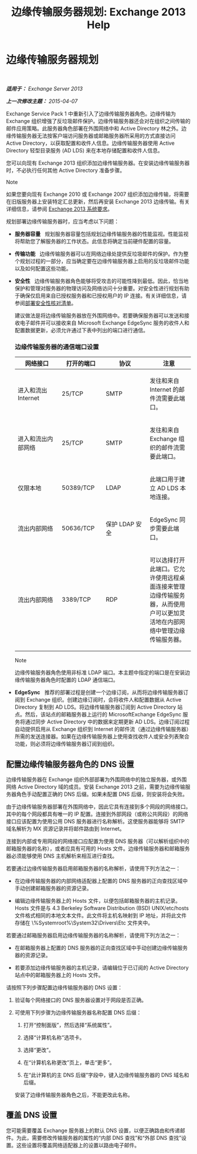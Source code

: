 ﻿---
title: '边缘传输服务器规划: Exchange 2013 Help'
TOCTitle: 边缘传输服务器规划
ms:assetid: 3d34de82-58a5-4b30-9978-7d330102eb92
ms:mtpsurl: https://technet.microsoft.com/zh-cn/library/Dn641596(v=EXCHG.150)
ms:contentKeyID: 61545098
ms.date: 01/11/2018
mtps_version: v=EXCHG.150
ms.translationtype: HT
---

# 边缘传输服务器规划

 

_**适用于：** Exchange Server 2013_

_**上一次修改主题：** 2015-04-07_

Exchange Service Pack 1 中重新引入了边缘传输服务器角色。边缘传输为 Exchange 组织增强了反垃圾邮件保护。边缘传输服务器还会对在组织之间传输的邮件应用策略。此服务器角色部署在外围网络中和 Active Directory 林之外。边缘传输服务器无法按客户端访问服务器或邮箱服务器所采用的方式直接访问 Active Directory，以获取配置和收件人信息。边缘传输服务器使用 Active Directory 轻型目录服务 (AD LDS) 来在本地存储配置和收件人信息。

您可以向现有 Exchange 2013 组织添加边缘传输服务器。在安装边缘传输服务器时，不必执行任何其他 Active Directory 准备步骤。

> [!NOTE]  
> 如果您要向现有 Exchange 2010 或 Exchange 2007 组织添加边缘传输，将需要在旧版服务器上安装特定汇总更新，然后再安装 Exchange 2013 边缘传输。有关详细信息，请参阅 <a href="exchange-2013-system-requirements-exchange-2013-help.md">Exchange 2013 系统要求</a>。


规划部署边缘传输服务器时，应当考虑以下问题：

  - **服务器容量**   规划服务器容量包括规划边缘传输服务器的性能监视。性能监视将帮助您了解服务器的工作状态。此信息将确定当前硬件配置的容量。

  - **传输功能**   边缘传输服务器可以在网络边缘处提供反垃圾邮件的保护。作为整个规划过程的一部分，应当确定要在边缘传输服务器上启用的反垃圾邮件功能以及如何配置这些功能。

  - **安全性**   边缘传输服务器角色能够将受攻击的可能性降到最低。因此，恰当地保护和管理对服务器的物理访问及网络访问十分重要。对安全性进行规划有助于确保仅启用来自已授权服务器和已授权用户的 IP 连接。有关详细信息，请参阅[部署安全性核对清单](deployment-security-checklist-exchange-2013-help.md)。
    
    建议做法是将边缘传输服务器放在外围网络中。若要确保服务器可以发送和接收电子邮件并可以接收来自 Microsoft Exchange EdgeSync 服务的收件人和配置数据更新，必须允许通过下表中列出的端口进行通信。
    
    ### 边缘传输服务器的通信端口设置
    
    <table>
    <colgroup>
    <col style="width: 25%" />
    <col style="width: 25%" />
    <col style="width: 25%" />
    <col style="width: 25%" />
    </colgroup>
    <thead>
    <tr class="header">
    <th>网络接口</th>
    <th>打开的端口</th>
    <th>协议</th>
    <th>注意</th>
    </tr>
    </thead>
    <tbody>
    <tr class="odd">
    <td><p>进入和流出 Internet</p></td>
    <td><p>25/TCP</p></td>
    <td><p>SMTP</p></td>
    <td><p>发往和来自 Internet 的邮件流需要此端口。</p></td>
    </tr>
    <tr class="even">
    <td><p>进入和流出内部网络</p></td>
    <td><p>25/TCP</p></td>
    <td><p>SMTP</p></td>
    <td><p>发往和来自 Exchange 组织的邮件流需要此端口。</p></td>
    </tr>
    <tr class="odd">
    <td><p>仅限本地</p></td>
    <td><p>50389/TCP</p></td>
    <td><p>LDAP</p></td>
    <td><p>此端口用于建立 AD LDS 本地连接。</p></td>
    </tr>
    <tr class="even">
    <td><p>流出内部网络</p></td>
    <td><p>50636/TCP</p></td>
    <td><p>保护 LDAP 安全</p></td>
    <td><p>EdgeSync 同步需要此端口。</p></td>
    </tr>
    <tr class="odd">
    <td><p>流出内部网络</p></td>
    <td><p>3389/TCP</p></td>
    <td><p>RDP</p></td>
    <td><p>可以选择打开此端口。它允许使用远程桌面连接来管理边缘传输服务器，从而使用户可以更加灵活地在内部网络中管理边缘传输服务器。</p></td>
    </tr>
    </tbody>
    </table>
    
    > [!NOTE]  
    > 边缘传输服务器角色使用非标准 LDAP 端口。本主题中指定的端口是在安装边缘传输服务器角色时配置的 LDAP 通信端口。


  - **EdgeSync**   推荐的部署过程是创建一个边缘订阅，从而将边缘传输服务器订阅到 Exchange 组织。创建边缘订阅时，会将收件人和配置数据从 Active Directory 复制到 AD LDS。将边缘传输服务器订阅到 Active Directory 站点。然后，该站点的邮箱服务器上运行的 MicrosoftExchange EdgeSync 服务将通过同步 Active Directory 中的数据来定期更新 AD LDS。边缘订阅过程自动提供启用从 Exchange 组织到 Internet 的邮件流（通过边缘传输服务器）所需的发送连接器。如果在边缘传输服务器上使用查找收件人或安全列表聚合功能，则必须将边缘传输服务器订阅到组织。

## 配置边缘传输服务器角色的 DNS 设置

边缘传输服务器在 Exchange 组织外部部署为外围网络中的独立服务器，或外围网络 Active Directory 域的成员。安装 Exchange 2013 之前，需要为边缘传输服务器角色手动配置正确的 DNS 后缀。如果未配置 DNS 后缀，则安装将会失败。

由于边缘传输服务器部署在外围网络中，因此它具有连接到多个网段的网络接口。其中的每个网段都具有唯一的 IP 配置。连接到外部网段（或称公共网段）的网络接口应该配置为使用公用 DNS 服务器进行名称解析。这使服务器能够将 SMTP 域名解析为 MX 资源记录并将邮件路由到 Internet。

连接到内部或专用网段的网络接口应配置为使用 DNS 服务器（可以解析组织中的邮箱服务器的名称），或者应具有可用的 Hosts 文件。边缘传输服务器和邮箱服务器必须能够使用 DNS 主机解析来相互进行查找。

若要通过边缘传输服务器启用邮箱服务器的名称解析，请使用下列方法之一：

  - 在边缘传输服务器的内部网络适配器上配置的 DNS 服务器的正向查找区域中手动创建邮箱服务器的资源记录。

  - 编辑边缘传输服务器上的 Hosts 文件，以便包括邮箱服务器的主机记录。Hosts 文件是与 4.3 Berkeley Software Distribution (BSD) UNIX/etc/hosts 文件格式相同的本地文本文件。此文件将主机名映射到 IP 地址，并将此文件存储在 \\%Systemroot%\\System32\\Drivers\\Etc 文件夹中。

若要通过邮箱服务器启用边缘传输服务器的名称解析，请使用下列方法之一：

  - 在邮箱服务器上配置的 DNS 服务器的正向查找区域中手动创建边缘传输服务器的资源记录。

  - 若要添加边缘传输服务器的主机记录，请编辑位于已订阅的 Active Directory 站点中的邮箱服务器上的 Hosts 文件。

请按照下列步骤配置边缘传输服务器的 DNS 设置：

1.  验证每个网络接口的 DNS 服务器设置对于网段是否正确。

2.  可使用下列步骤为边缘传输服务器名称配置 DNS 后缀：
    
    1.  打开“控制面版”，然后选择“系统属性”。
    
    2.  选择“计算机名称”选项卡。
    
    3.  选择“更改”。
    
    4.  在“计算机名称更改”页上，单击“更多”。
    
    5.  在“此计算机的主 DNS 后缀”字段中，键入边缘传输服务器的 DNS 域名和后缀。
    
    安装了边缘传输服务器角色之后，不能更改此名称。

## 覆盖 DNS 设置

您可能需要覆盖 Exchange 服务器上的默认 DNS 设置，以便正确路由和传递邮件。为此，需要修改传输服务器的属性的“内部 DNS 查找”和“外部 DNS 查找”设置。这些设置将覆盖网络适配器上的设置以路由电子邮件。


